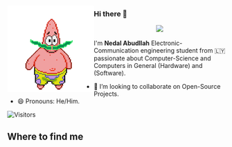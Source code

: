 <a target="blank"><img align="left" src="./patric1.gif" /></a>

### Hi there 👋

<p align="center">
 <img src="https://readme-typing-svg.herokuapp.com/?lines=Welcome+to+my+GitHub+Profile!&center=true&width=180&height=50">
</p>

I'm **Nedal Abudllah** Electronic-Communication engineering student from 🇱🇾
passionate about Computer-Science and Computers in General (Hardware) and (Software).

- 👀 I’m looking to collaborate on Open-Source Projects.
- 😄 Pronouns: He/Him.

![Visitors](https://api.visitorbadge.io/api/visitors?path=https%3A%2F%2Fgithub.com%2FN3dal&labelColor=%2337d67a&countColor=%23263759)




## Where to find me




